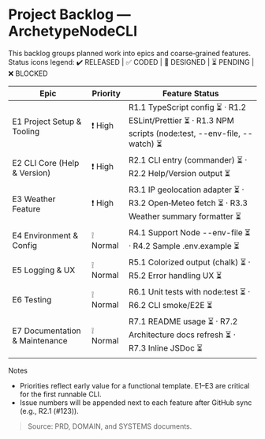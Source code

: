 # Project Backlog — ArchetypeNodeCLI

This backlog groups planned work into epics and coarse‑grained features. Status icons legend: ✔️ RELEASED | ✅ CODED | 📝 DESIGNED | ⏳ PENDING | ❌ BLOCKED

| Epic | Priority | Feature Status |
| --- | --- | --- |
| E1 Project Setup & Tooling | ❗ High | R1.1 TypeScript config ⏳ · R1.2 ESLint/Prettier ⏳ · R1.3 NPM scripts (node:test, --env-file, --watch) ⏳ |
| E2 CLI Core (Help & Version) | ❗ High | R2.1 CLI entry (commander) ⏳ · R2.2 Help/Version output ⏳ |
| E3 Weather Feature | ❗ High | R3.1 IP geolocation adapter ⏳ · R3.2 Open‑Meteo fetch ⏳ · R3.3 Weather summary formatter ⏳ |
| E4 Environment & Config | ❕ Normal | R4.1 Support Node --env-file ⏳ · R4.2 Sample .env.example ⏳ |
| E5 Logging & UX | ❕ Normal | R5.1 Colorized output (chalk) ⏳ · R5.2 Error handling UX ⏳ |
| E6 Testing | ❕ Normal | R6.1 Unit tests with node:test ⏳ · R6.2 CLI smoke/E2E ⏳ |
| E7 Documentation & Maintenance | ❕ Normal | R7.1 README usage ⏳ · R7.2 Architecture docs refresh ⏳ · R7.3 Inline JSDoc ⏳ |

Notes
- Priorities reflect early value for a functional template. E1–E3 are critical for the first runnable CLI.
- Issue numbers will be appended next to each feature after GitHub sync (e.g., R2.1 (#123)).

> Source: PRD, DOMAIN, and SYSTEMS documents.
